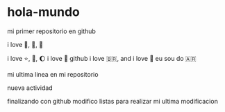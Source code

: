 # hola-mundo

mi primer repositorio en github

i love :icecream:, :pizza:, :dog:

i love :star:, :book:, :moon:
i love :horse:
 github
i love :brazil:, and i love :money_with_wings:
eu sou do :argentina:

mi ultima linea en mi repositorio

nueva actividad

finalizando con github
modifico listas
para realizar mi ultima modificacion
